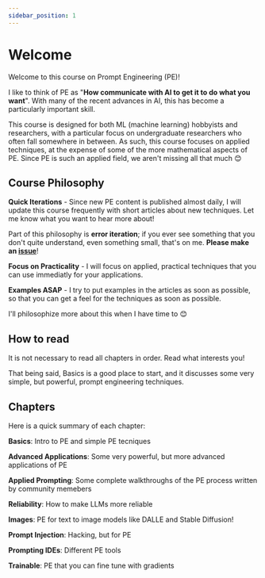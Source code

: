 ```yaml
---
sidebar_position: 1
---
```

# Welcome

Welcome to this course on Prompt Engineering (PE)! 

I like to think of PE as "**How communicate with AI to get it to do what you want**". With many of the recent advances in AI,
this has become a particularly important skill.

This course is designed for both 
ML (machine learning) hobbyists and researchers, with a particular focus on undergraduate researchers
who often fall somewhere in between. As such, this course focuses on applied techniques, at the 
expense of some of the more mathematical aspects of PE. Since PE is such an applied field,
we aren't missing all that much 😊

## Course Philosophy

**Quick Iterations** - Since new PE content is published almost daily, 
I will update this course frequently with short articles about new techniques.
Let me know what you want to hear more about!

Part of this philosophy is **error iteration**; if you ever see something that you
don't quite understand, even something small, that's on me. **Please make an [issue](https://github.com/trigaten/Learn_Prompting/issues/new/choose)**!

**Focus on Practicality** - I will focus on applied, practical techniques that you can use
immediatly for your applications.

**Examples ASAP** - I try to put examples in the articles as soon as possible,
so that you can get a feel for the techniques as soon as possible.

I'll philosophize more about this when I have time to 😊

## How to read

It is not necessary to read all chapters in order. Read what interests you!

That being said, Basics is a good place to start,
and it discusses some very simple, but powerful, prompt engineering techniques.

## Chapters

Here is a quick summary of each chapter:

**Basics**: Intro to PE and simple PE tecniques

**Advanced Applications**: Some very powerful, but more advanced applications of PE

**Applied Prompting**: Some complete walkthroughs of the PE process written by community memebers

**Reliability**: How to make LLMs more reliable

**Images**: PE for text to image models like DALLE and Stable Diffusion!

**Prompt Injection**: Hacking, but for PE

**Prompting IDEs**: Different PE tools

**Trainable**: PE that you can fine tune with gradients